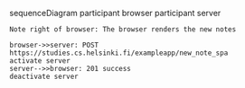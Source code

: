 sequenceDiagram
    participant browser
    participant server

    Note right of browser: The browser renders the new notes

    browser->>server: POST https://studies.cs.helsinki.fi/exampleapp/new_note_spa
    activate server
    server-->>browser: 201 success
    deactivate server
    
    
  
